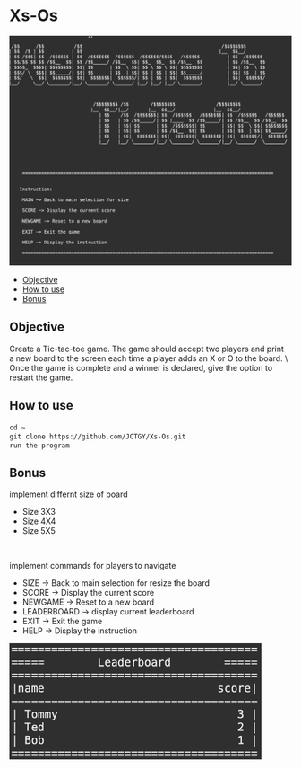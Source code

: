 # Xs-Os
![](resources/TicTacToe.png)

* [Objective](#objective)
* [How to use](#how-to-use)
* [Bonus](#bonus)

## Objective
Create a Tic-tac-toe game. The game should accept two players and print \
a new board to the screen each time a player adds an X or O to the board. \ 
Once the game is complete and a winner is declared, give the option to restart the game. 

## How to use

```
cd ~
git clone https://github.com/JCTGY/Xs-Os.git
run the program
```

## Bonus
implement differnt size of board 
* Size 3X3
* Size 4X4
* Size 5X5 

<br>

implement commands for players to navigate

* SIZE -> Back to main selection for resize the board
* SCORE -> Display the current score
* NEWGAME -> Reset to a new board
* LEADERBOARD -> display current leaderboard
* EXIT -> Exit the game
* HELP -> Display the instruction

<img src="resources/leaderboard.png" width="450">
